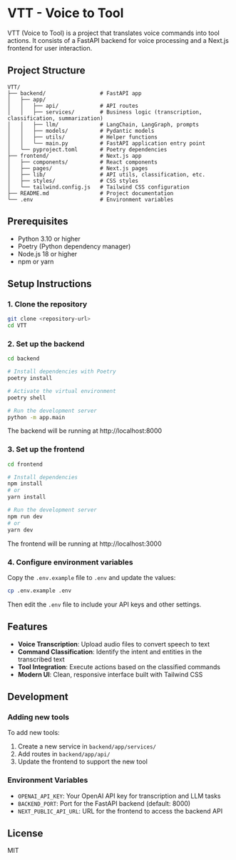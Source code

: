 # VTT - Voice to Tool

VTT (Voice to Tool) is a project that translates voice commands into tool actions. It consists of a FastAPI backend for voice processing and a Next.js frontend for user interaction.

## Project Structure

```
VTT/
├── backend/                 # FastAPI app
│   ├── app/
│   │   ├── api/             # API routes
│   │   ├── services/        # Business logic (transcription, classification, summarization)
│   │   ├── llm/             # LangChain, LangGraph, prompts
│   │   ├── models/          # Pydantic models
│   │   ├── utils/           # Helper functions
│   │   └── main.py          # FastAPI application entry point
│   └── pyproject.toml       # Poetry dependencies
├── frontend/                # Next.js app
│   ├── components/          # React components
│   ├── pages/               # Next.js pages
│   ├── lib/                 # API utils, classification, etc.
│   ├── styles/              # CSS styles
│   └── tailwind.config.js   # Tailwind CSS configuration
├── README.md                # Project documentation
└── .env                     # Environment variables
```

## Prerequisites

- Python 3.10 or higher
- Poetry (Python dependency manager)
- Node.js 18 or higher
- npm or yarn

## Setup Instructions

### 1. Clone the repository

```bash
git clone <repository-url>
cd VTT
```

### 2. Set up the backend

```bash
cd backend

# Install dependencies with Poetry
poetry install

# Activate the virtual environment
poetry shell

# Run the development server
python -m app.main
```

The backend will be running at http://localhost:8000

### 3. Set up the frontend

```bash
cd frontend

# Install dependencies
npm install
# or
yarn install

# Run the development server
npm run dev
# or
yarn dev
```

The frontend will be running at http://localhost:3000

### 4. Configure environment variables

Copy the `.env.example` file to `.env` and update the values:

```bash
cp .env.example .env
```

Then edit the `.env` file to include your API keys and other settings.

## Features

- **Voice Transcription**: Upload audio files to convert speech to text
- **Command Classification**: Identify the intent and entities in the transcribed text
- **Tool Integration**: Execute actions based on the classified commands
- **Modern UI**: Clean, responsive interface built with Tailwind CSS

## Development

### Adding new tools

To add new tools:

1. Create a new service in `backend/app/services/`
2. Add routes in `backend/app/api/`
3. Update the frontend to support the new tool

### Environment Variables

- `OPENAI_API_KEY`: Your OpenAI API key for transcription and LLM tasks
- `BACKEND_PORT`: Port for the FastAPI backend (default: 8000)
- `NEXT_PUBLIC_API_URL`: URL for the frontend to access the backend API

## License

MIT
